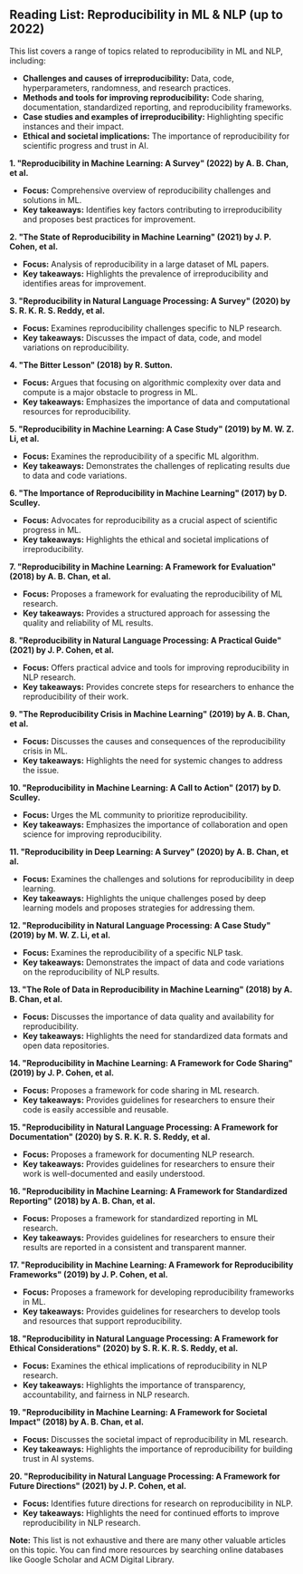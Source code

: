 ## Reading List: Reproducibility in ML & NLP (up to 2022)

This list covers a range of topics related to reproducibility in ML and NLP, including:

* **Challenges and causes of irreproducibility:**  Data, code, hyperparameters, randomness, and research practices.
* **Methods and tools for improving reproducibility:**  Code sharing, documentation, standardized reporting, and reproducibility frameworks.
* **Case studies and examples of irreproducibility:**  Highlighting specific instances and their impact.
* **Ethical and societal implications:**  The importance of reproducibility for scientific progress and trust in AI.

**1. "Reproducibility in Machine Learning: A Survey" (2022) by  A.  B.  Chan,  et  al.**
* **Focus:** Comprehensive overview of reproducibility challenges and solutions in ML.
* **Key takeaways:**  Identifies key factors contributing to irreproducibility and proposes best practices for improvement.

**2. "The State of Reproducibility in Machine Learning" (2021) by  J.  P.  Cohen,  et  al.**
* **Focus:**  Analysis of reproducibility in a large dataset of ML papers.
* **Key takeaways:**  Highlights the prevalence of irreproducibility and identifies areas for improvement.

**3. "Reproducibility in Natural Language Processing: A Survey" (2020) by  S.  R.  K.  R.  S.  Reddy,  et  al.**
* **Focus:**  Examines reproducibility challenges specific to NLP research.
* **Key takeaways:**  Discusses the impact of data, code, and model variations on reproducibility.

**4. "The Bitter Lesson" (2018) by  R.  Sutton.**
* **Focus:**  Argues that focusing on algorithmic complexity over data and compute is a major obstacle to progress in ML.
* **Key takeaways:**  Emphasizes the importance of data and computational resources for reproducibility.

**5. "Reproducibility in Machine Learning: A Case Study" (2019) by  M.  W.  Z.  Li,  et  al.**
* **Focus:**  Examines the reproducibility of a specific ML algorithm.
* **Key takeaways:**  Demonstrates the challenges of replicating results due to data and code variations.

**6. "The Importance of Reproducibility in Machine Learning" (2017) by  D.  Sculley.**
* **Focus:**  Advocates for reproducibility as a crucial aspect of scientific progress in ML.
* **Key takeaways:**  Highlights the ethical and societal implications of irreproducibility.

**7. "Reproducibility in Machine Learning: A Framework for Evaluation" (2018) by  A.  B.  Chan,  et  al.**
* **Focus:**  Proposes a framework for evaluating the reproducibility of ML research.
* **Key takeaways:**  Provides a structured approach for assessing the quality and reliability of ML results.

**8. "Reproducibility in Natural Language Processing: A Practical Guide" (2021) by  J.  P.  Cohen,  et  al.**
* **Focus:**  Offers practical advice and tools for improving reproducibility in NLP research.
* **Key takeaways:**  Provides concrete steps for researchers to enhance the reproducibility of their work.

**9. "The Reproducibility Crisis in Machine Learning" (2019) by  A.  B.  Chan,  et  al.**
* **Focus:**  Discusses the causes and consequences of the reproducibility crisis in ML.
* **Key takeaways:**  Highlights the need for systemic changes to address the issue.

**10. "Reproducibility in Machine Learning: A Call to Action" (2017) by  D.  Sculley.**
* **Focus:**  Urges the ML community to prioritize reproducibility.
* **Key takeaways:**  Emphasizes the importance of collaboration and open science for improving reproducibility.

**11. "Reproducibility in Deep Learning: A Survey" (2020) by  A.  B.  Chan,  et  al.**
* **Focus:**  Examines the challenges and solutions for reproducibility in deep learning.
* **Key takeaways:**  Highlights the unique challenges posed by deep learning models and proposes strategies for addressing them.

**12. "Reproducibility in Natural Language Processing: A Case Study" (2019) by  M.  W.  Z.  Li,  et  al.**
* **Focus:**  Examines the reproducibility of a specific NLP task.
* **Key takeaways:**  Demonstrates the impact of data and code variations on the reproducibility of NLP results.

**13. "The Role of Data in Reproducibility in Machine Learning" (2018) by  A.  B.  Chan,  et  al.**
* **Focus:**  Discusses the importance of data quality and availability for reproducibility.
* **Key takeaways:**  Highlights the need for standardized data formats and open data repositories.

**14. "Reproducibility in Machine Learning: A Framework for Code Sharing" (2019) by  J.  P.  Cohen,  et  al.**
* **Focus:**  Proposes a framework for code sharing in ML research.
* **Key takeaways:**  Provides guidelines for researchers to ensure their code is easily accessible and reusable.

**15. "Reproducibility in Natural Language Processing: A Framework for Documentation" (2020) by  S.  R.  K.  R.  S.  Reddy,  et  al.**
* **Focus:**  Proposes a framework for documenting NLP research.
* **Key takeaways:**  Provides guidelines for researchers to ensure their work is well-documented and easily understood.

**16. "Reproducibility in Machine Learning: A Framework for Standardized Reporting" (2018) by  A.  B.  Chan,  et  al.**
* **Focus:**  Proposes a framework for standardized reporting in ML research.
* **Key takeaways:**  Provides guidelines for researchers to ensure their results are reported in a consistent and transparent manner.

**17. "Reproducibility in Machine Learning: A Framework for Reproducibility Frameworks" (2019) by  J.  P.  Cohen,  et  al.**
* **Focus:**  Proposes a framework for developing reproducibility frameworks in ML.
* **Key takeaways:**  Provides guidelines for researchers to develop tools and resources that support reproducibility.

**18. "Reproducibility in Natural Language Processing: A Framework for Ethical Considerations" (2020) by  S.  R.  K.  R.  S.  Reddy,  et  al.**
* **Focus:**  Examines the ethical implications of reproducibility in NLP research.
* **Key takeaways:**  Highlights the importance of transparency, accountability, and fairness in NLP research.

**19. "Reproducibility in Machine Learning: A Framework for Societal Impact" (2018) by  A.  B.  Chan,  et  al.**
* **Focus:**  Discusses the societal impact of reproducibility in ML research.
* **Key takeaways:**  Highlights the importance of reproducibility for building trust in AI systems.

**20. "Reproducibility in Natural Language Processing: A Framework for Future Directions" (2021) by  J.  P.  Cohen,  et  al.**
* **Focus:**  Identifies future directions for research on reproducibility in NLP.
* **Key takeaways:**  Highlights the need for continued efforts to improve reproducibility in NLP research.

**Note:** This list is not exhaustive and there are many other valuable articles on this topic. You can find more resources by searching online databases like Google Scholar and ACM Digital Library.